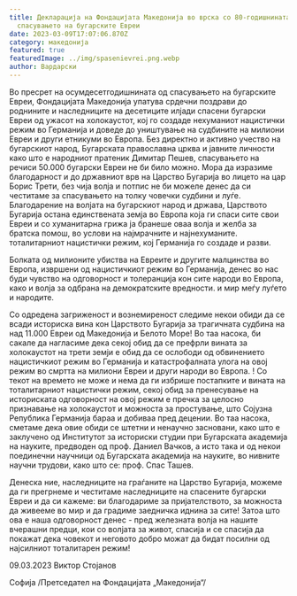 ```yaml
---
title: Декларација на Фондацијата Македонија во врска со 80-годишнината од
  спасувањето на бугарските Евреи
date: 2023-03-09T17:07:06.870Z
category: македонија
featured: true
featuredImage: ../img/spasenievrei.png.webp
author: Вардарски
---
```


Во пресрет на осумдесетгодишнината од спасувањето на бугарските Евреи, Фондацијата Македонија упатува срдечни поздрави до роднините и наследниците на десетиците илјади спасени бугарски Евреи од ужасот на холокаустот, кој го создаде нехуманиот нацистички режим во Германија и доведе до уништување на судбините на милиони Евреи и други етникуми во Европа. Без директно и активно учество на бугарскиот народ, Бугарската православна црква и јавните личности како што е народниот пратеник Димитар Пешев, спасувањето на речиси 50.000 бугарски Евреи не би било можно. Мора да изразиме благодарност и до државниот врв на Царство Бугарија во лицето на цар Борис Трети, без чија волја и потпис не би можеле денес да си честитаме за спасувањето на толку човечки судбини и луѓе. Благодарение на волјата на бугарскиот народ и држава, Царството Бугарија остана единствената земја во Европа која ги спаси сите свои Евреи и со хуманитарна грижа ја бранеше оваа волја и желба за братска помош, во услови на најмрачните и најнехуманите. тоталитарниот нацистички режим, кој Германија го создаде и разви.

Болката од милионите убиства на Евреите и другите малцинства во Европа, извршени од нацистичкиот режим во Германија, денес во нас буди чувство на одговорност и толеранција кон сите народи во Европа, како и волја за одбрана на демократските вредности. и мир меѓу луѓето и народите.

Со одредена загриженост и вознемиреност следиме некои обиди да се всади историска вина кон Царството Бугарија за трагичната судбина на над 11.000 Евреи од Македонија и Белото Море! Во таа насока, би сакале да нагласиме дека секој обид да се префрли вината за холокаустот на трети земји е обид да се ослободи од обвинението нацистичкиот режим во Германија и катастрофалната улога на овој режим во смртта на милиони Евреи и други народи во Европа. ! Со текот на времето не може и нема да ги избрише постапките и вината на тоталитарниот нацистички режим, секој обид за пренесување на историската одговорност на овој режим е пречка за целосно признавање на холокаустот и можноста за простување, што Сојузна Република Германија бараа и добиваа пред децении. Во таа насока, сметаме дека овие обиди се штетни и ненаучно засновани, како што е заклучено од Институтот за историски студии при Бугарската академија на науките, предводен од проф. Даниел Вачков, а исто така и од некои поединечни научници од Бугарската академија на науките, во нивните научни трудови, како што се: проф. Спас Ташев.

Денеска ние, наследниците на граѓаните на Царство Бугарија, можеме да ги прегрнеме и честитаме наследниците на спасените бугарски Евреи и да си кажеме: ви благодариме за пријателството, за можноста да живееме во мир и да градиме заедничка иднина за сите! Затоа што ова е наша одговорност денес - пред железната волја на нашите вчерашни предци, кои со волјата за живот, спасија и се спасија да покажат дека човекот и неговото добро можат да бидат посилни од најсилниот тоталитарен режим!

09.03.2023 Виктор Стојанов

Софија /Претседател на Фондацијата „Македонија“/
